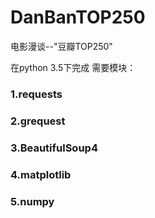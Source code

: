 # DanBanTOP250
电影漫谈--"豆瓣TOP250"

在python 3.5下完成
需要模块：
###  1.requests
###  2.grequest
###  3.BeautifulSoup4
###  4.matplotlib
###  5.numpy
  

